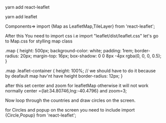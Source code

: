 yarn add react-leaflet

yarn add leaflet

Components=>  import {Map as LeafletMap,TileLayer} from 'react-leaflet';

<div className="map">
<LeafletMap>
   <TileLayer
      attribution='&copy; <a href="http://osm.org/copyright">OpenStreetMap</a> contributors'
      url="https://{s}.tile.openstreetmap.org/{z}/{x}/{y}.png"
    >  
	
   </TileLayer>
</LeafletMap>
</div>

After this You need to import css i.e import "leaflet/dist/leaflet.css"
let's go to Map.css for stylling map class 

.map {
  height: 500px;
  background-color: white;
  padding: 1rem;
  border-radius: 20px;
  margin-top: 16px;
  box-shadow: 0 0 8px -4px rgba(0, 0, 0, 0.5);
}

.map .leaflet-container {
  height: 100%;   // we should have to do it because by deafault map hav'nt have height
  border-radius: 12px;
}

after this set center and zoom for leafletMap otherwise it will not work
normally center ={lat:34.80746,lng:-40.4796} and zoom=3;

Now loop through the countries and draw circles on the screen. 

for Circles and popup on the screen you need to include 
import {Circle,Popup} from 'react-leaflet';


